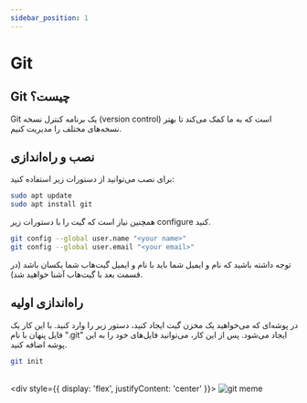```yaml
---
sidebar_position: 1
---
```


# Git

## Git چیست؟

Git یک برنامه کنترل نسخه (version control) است که به ما کمک می‌کند تا بهتر نسخه‌های مختلف را مدیریت کنیم.

## نصب و ر‌ا‌ه‌اندازی

برای نصب می‌توانید از دستورات زیر استفاده کنید:

```bash
sudo apt update
sudo apt install git
```

همچنین نیاز است که گیت را با دستورات زیر configure کنید.

```bash
git config --global user.name "<your name>"
git config --global user.email "<your email>"
```

توجه داشته باشید که نام و ایمیل شما باید با نام و ایمیل گیت‌هاب شما یکسان باشد (در قسمت بعد با گیت‌هاب آشنا خواهید شد).

## ر‌ا‌ه‌اندازی اولیه

در پوشه‌ای که می‌خواهید یک مخزن گیت ایجاد کنید، دستور زیر را وارد کنید. با این کار یک فایل پنهان با نام ".git" ایجاد می‌شود. پس از این کار، می‌توانید فایل‌های خود را به این پوشه اضافه کنید.

```bash
git init
```
<br/><div style={{ display: 'flex', justifyContent: 'center' }}>
  <img src="https://pbs.twimg.com/media/Fr7GWJ0WcBIvCIc.jpg" alt="git meme"/>
</div><br/>

